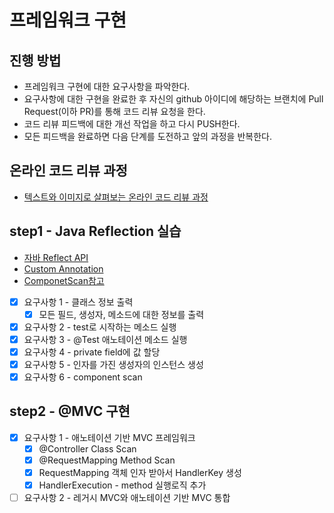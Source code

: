 # 프레임워크 구현
## 진행 방법
* 프레임워크 구현에 대한 요구사항을 파악한다.
* 요구사항에 대한 구현을 완료한 후 자신의 github 아이디에 해당하는 브랜치에 Pull Request(이하 PR)를 통해 코드 리뷰 요청을 한다.
* 코드 리뷰 피드백에 대한 개선 작업을 하고 다시 PUSH한다.
* 모든 피드백을 완료하면 다음 단계를 도전하고 앞의 과정을 반복한다.

## 온라인 코드 리뷰 과정
* [텍스트와 이미지로 살펴보는 온라인 코드 리뷰 과정](https://github.com/next-step/nextstep-docs/tree/master/codereview)

## step1 - Java Reflection 실습
- [자바 Reflect API](https://docs.oracle.com/javase/8/docs/api/java/lang/reflect)
- [Custom Annotation](https://advenoh.tistory.com/21)
- [ComponetScan참고](https://www.baeldung.com/reflections-library)


- [x] 요구사항 1 - 클래스 정보 출력
    - [x]  모든 필드, 생성자, 메소드에 대한 정보를 출력
- [x] 요구사항 2 - test로 시작하는 메소드 실행
- [x] 요구사항 3 - @Test 애노테이션 메소드 실행
- [x] 요구사항 4 - private field에 값 할당
- [x] 요구사항 5 - 인자를 가진 생성자의 인스턴스 생성
- [x] 요구사항 6 - component scan

## step2 - @MVC 구현

- [x] 요구사항 1 - 애노테이션 기반 MVC 프레임워크
    - [x] @Controller Class Scan
    - [x] @RequestMapping Method Scan
    - [x] RequestMapping 객체 인자 받아서 HandlerKey 생성
    - [x] HandlerExecution - method 실행로직 추가
    
- [ ] 요구사항 2 - 레거시 MVC와 애노테이션 기반 MVC 통합